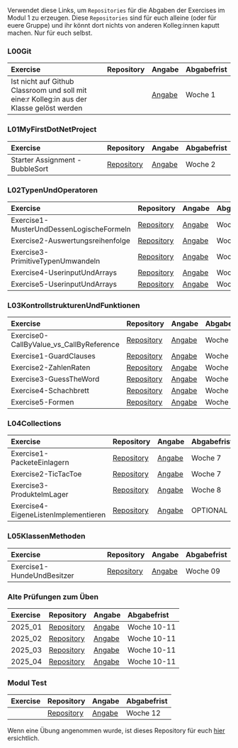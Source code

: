 Verwendet diese Links, um ``Repositories`` für die Abgaben der Exercises im Modul 1 zu erzeugen. Diese ``Repositories`` sind für euch alleine (oder für euere Gruppe) und ihr könnt dort nichts von anderen Kolleg:innen kaputt machen. Nur für euch selbst.

### **L00Git**
| Exercise | Repository | Angabe | Abgabefrist |
| :--- | :--- | :--- | :--- |
| Ist nicht auf Github Classroom und soll mit eine:r Kolleg:in aus der Klasse gelöst werden |  |[Angabe](L00Git/angabe.md) |  Woche 1 |

### **L01MyFirstDotNetProject**

| Exercise | Repository | Angabe | Abgabefrist |
| :--- | :--- | :--- | :--- |
| Starter Assignment - BubbleSort | [Repository](https://classroom.github.com/a/mmR_Rtq3) | [Angabe](L01MyFirstDotNetProject/angabe.md) |  Woche 2 |

### **L02TypenUndOperatoren**

| Exercise | Repository | Angabe | Abgabefrist |
| :--- | :--- | :--- | :--- |
| Exercise1-MusterUndDessenLogischeFormeln | [Repository](https://classroom.github.com/a/ZmKXqm8r) | [Angabe](L02TypenUndOperatoren/Exercise1-MusterUndDessenLogischeFormeln/Angabe.md) |  Woche 2 |
| Exercise2-Auswertungsreihenfolge | [Repository](https://classroom.github.com/a/5j4AvRNo) | [Angabe](L02TypenUndOperatoren/Exercise2-Auswertungsreihenfolge/Angabe.md) |  Woche 2 |
| Exercise3-PrimitiveTypenUmwandeln | [Repository](https://classroom.github.com/a/Wh7rztM3) | [Angabe](L02TypenUndOperatoren/Exercise3-PrimitiveTypenUmwandeln/Angabe.md) |  Woche 3  |
| Exercise4-UserinputUndArrays | [Repository](https://classroom.github.com/a/IvoEhIpF) | [Angabe](L02TypenUndOperatoren/Exercise4-UserinputUndArrays/Angabe.md) |  Woche 3  |
| Exercise5-UserinputUndArrays | [Repository](https://classroom.github.com/a/l-ZsrJDz) | [Angabe](L02TypenUndOperatoren/Exercise5-StringUndStringBuilder/Angabe.md) |  Woche 3  |

### **L03KontrollstrukturenUndFunktionen**

| Exercise | Repository | Angabe | Abgabefrist |
| :--- | :--- | :--- | :--- |
| Exercise0-CallByValue\_vs\_CallByReference | [Repository](https://classroom.github.com/a/AB5bI15a) | [Angabe](L03KontrollstrukturenUndFunktionen/Exercise0-CallByValue_CallByReference/Angabe.md) |  Woche 3 |
| Exercise1-GuardClauses | [Repository](https://classroom.github.com/a/9_-dCK_O) | [Angabe](L03KontrollstrukturenUndFunktionen/Exercise1-GuardClauses/Angabe.md) |  Woche 4 |
| Exercise2-ZahlenRaten | [Repository](https://classroom.github.com/a/pXrYoFXa) | [Angabe](L03KontrollstrukturenUndFunktionen/Exercise2-ZahlenRaten/Angabe.md) |   Woche 4 |
| Exercise3-GuessTheWord | [Repository](https://classroom.github.com/a/NQS52d35) | [Angabe](L03KontrollstrukturenUndFunktionen/Exercise3-GuessTheWord/Angabe.md) |  Woche 5  |
| Exercise4-Schachbrett | [Repository](https://classroom.github.com/a/0k1nOA0D) | [Angabe](L03KontrollstrukturenUndFunktionen/Exercise4-Schachbrett/Angabe.md) |  Woche 5 |
| Exercise5-Formen | [Repository](https://classroom.github.com/a/Y_hQFn3S) | [Angabe](L03KontrollstrukturenUndFunktionen/Exercise5-Formen/Angabe.md) |  Woche 6 |


### **L04Collections**

| Exercise | Repository | Angabe | Abgabefrist |
| :--- | :--- | :--- | :--- |
| Exercise1-PacketeEinlagern | [Repository](https://classroom.github.com/a/46IF0HCl) | [Angabe](L04Collections/Exercise1-PacketeEinlagern/Angabe.md) |  Woche 7 |
| Exercise2-TicTacToe | [Repository](https://classroom.github.com/a/CBkAYKAb) | [Angabe](L04Collections/Exercise2-TicTacToe/Angabe.md) |  Woche 7  |
| Exercise3-ProdukteImLager | [Repository](https://classroom.github.com/a/ejF2kxzG) | [Angabe](L04Collections/Exercise3-ProdukteImLager/Angabe.md) |  Woche 8 |
| Exercise4-EigeneListenImplementieren | [Repository](https://classroom.github.com/a/zJnlB7yW) | [Angabe](L04Collections/Exercise4-EigeneListenImplementieren/Angabe.md) | OPTIONAL  |


### **L05KlassenMethoden**

| Exercise | Repository | Angabe | Abgabefrist |
| :--- | :--- | :--- | :--- |
| Exercise1-HundeUndBesitzer | [Repository]() | [Angabe](L05KlassenMethoden/Exercise1-HundeUndBesitzer/Angabe.md) |  Woche 09 |

### **Alte Prüfungen zum Üben**

| Exercise | Repository | Angabe | Abgabefrist |
| :--- | :--- | :--- | :--- |
| 2025_01 | [Repository](https://classroom.github.com/a/qxEnOxp8) | [Angabe](ModulTest/VergangeneTests/ModulTest_AP09_2025_01/angabe.md) |  Woche 10-11 |
| 2025_02 | [Repository](https://classroom.github.com/a/UVNV_qHq) | [Angabe](ModulTest/VergangeneTests/ModulTest_AP09_2025_02/angabe.md) |  Woche 10-11 |
| 2025_03 | [Repository](https://classroom.github.com/a/G3ieV1W5) | [Angabe](ModulTest/VergangeneTests/ModulTest_AP10_2025_03/angabe.md) |  Woche 10-11 |
| 2025_04 | [Repository](https://classroom.github.com/a/vY3iyADo) | [Angabe](ModulTest/VergangeneTests/ModulTest_AP10_2025_04/angabe.md) |  Woche 10-11 |

### **Modul Test**

| Exercise | Repository | Angabe | Abgabefrist |
| :--- | :--- | :--- | :--- |
|  | [Repository](https://classroom.github.com/a/2TLObwqa) | [Angabe](ModulTest/Angabe/) |  Woche 12 |

Wenn eine Übung angenommen wurde, ist dieses Repository für euch [hier](https://github.com/MyComputingAdventures) ersichtlich.